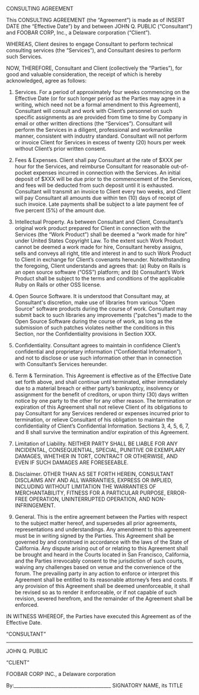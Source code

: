 CONSULTING AGREEMENT

This CONSULTING AGREEMENT (the “Agreement”) is made as of INSERT DATE (the “Effective Date”) by and between JOHN Q. PUBLIC (“Consultant”) and FOOBAR CORP, Inc., a Delaware corporation (“Client”).

WHEREAS, Client desires to engage Consultant to perform technical consulting services (the “Services”), and Consultant desires to perform such Services.

NOW, THEREFORE, Consultant and Client (collectively the “Parties”), for good and valuable consideration, the receipt of which is hereby acknowledged, agree as follows:

1.	Services.  For a period of approximately four weeks commencing on the Effective Date (or for such longer period as the Parties may agree in a writing, which need not be a formal amendment to this Agreement), Consultant will consult and work with Client’s personnel on such specific assignments as are provided from time to time by Company in email or other written directions (the “Services”). Consultant will perform the Services in a diligent, professional and workmanlike manner, consistent with industry standard.  Consultant will not perform or invoice Client for Services in excess of twenty (20) hours per week without Client’s prior written consent.

2.	Fees & Expenses.  Client shall pay Consultant at the rate of $XXX per hour for the Services, and reimburse Consultant for reasonable out-of-pocket expenses incurred in connection with the Services.  An initial deposit of $XXX will be due prior to the commencement of the Services, and fees will be deducted from such deposit until it is exhausted.  Consultant will transmit an invoice to Client every two weeks, and Client will pay Consultant all amounts due within ten (10) days of receipt of such invoice.  Late payments shall be subject to a late payment fee of five percent (5%) of the amount due.

3.	Intellectual Property.  As between Consultant and Client, Consultant’s original work product prepared for Client in connection with the Services (the “Work Product”) shall be deemed a “work made for hire” under United States Copyright Law.  To the extent such Work Product cannot be deemed a work made for hire, Consultant hereby assigns, sells and conveys all right, title and interest in and to such Work Product to Client in exchange for Client’s covenants hereunder.  Notwithstanding the foregoing, Client understands and agrees that: (a) Ruby on Rails is an open source software (“OSS”) platform; and (b) Consultant’s Work Product shall be subject to the terms and conditions of the applicable Ruby on Rails or other OSS license.

3. Open Source Software. It is understood that Consultant may, at
Consultant's discretion, make use of libraries from various "Open
Source" software products during the course of work. Consultant may
submit back to such libraries any improvements ("patches") made to the
Open Source Software during the course of work, as long as the
submission of such patches violates neither the conditions in this
Section, nor the Confidentiality provisions in Section XXX.

4.	Confidentiality.  Consultant agrees to maintain in confidence Client’s confidential and proprietary information (“Confidential Information”), and not to disclose or use such information other than in connection with Consultant’s Services hereunder.

5.	Term & Termination.  This Agreement is effective as of the Effective Date set forth above, and shall continue until terminated, either immediately due to a material breach or either party’s bankruptcy, insolvency or assignment for the benefit of creditors, or upon thirty (30) days written notice by one party to the other for any other reason.  The termination or expiration of this Agreement shall not relieve Client of its obligations to pay Consultant for any Services rendered or expenses incurred prior to termination, or relieve Consultant of his obligation to maintain the confidentiality of Client’s Confidential Information.  Sections 3, 4, 5, 6, 7, and 8 shall survive the termination and/or expiration of this Agreement.

6.	Limitation of Liability.  NEITHER PARTY SHALL BE LIABLE FOR ANY INCIDENTAL, CONSEQUENTIAL, SPECIAL, PUNITIVE OR EXEMPLARY DAMAGES, WHETHER IN TORT, CONTRACT OR OTHERWISE, AND EVEN IF SUCH DAMAGES ARE FORESEEABLE.

7.	Disclaimer.  OTHER THAN AS SET FORTH HEREIN, CONSULTANT DISCLAIMS ANY AND ALL WARRANTIES, EXPRESS OR IMPLIED, INCLUDING WITHOUT LIMITATION THE WARRANTIES OF MERCHANTABILITY, FITNESS FOR A PARTICULAR PURPOSE, ERROR-FREE OPERATION, UNINTERRUPTED OPERATION, AND NON-INFRINGEMENT.

8.	General.  This is the entire agreement between the Parties with respect to the subject matter hereof, and supersedes all prior agreements, representations and understandings.  Any amendment to this agreement must be in writing signed by the Parties.  This Agreement shall be governed by and construed in accordance with the laws of the State of California.  Any dispute arising out of or relating to this Agreement shall be brought and heard in the Courts located in San Francisco, California, and the Parties irrevocably consent to the jurisdiction of such courts, waiving any challenges based on venue and the convenience of the forum.  The prevailing party in any action to enforce or interpret this Agreement shall be entitled to its reasonable attorney’s fees and costs.  If any provision of this Agreement shall be deemed unenforceable, it shall be revised so as to render it enforceable, or if not capable of such revision, severed herefrom, and the remainder of the Agreement shall be enforced.

IN WITNESS WHEREOF, the Parties have executed this Agreement as of the Effective Date.

“CONSULTANT”



____________________________________________
JOHN Q. PUBLIC

“CLIENT”

FOOBAR CORP INC.,
a Delaware corporation


By:_________________________________________
SIGNATORY NAME, its TITLE

